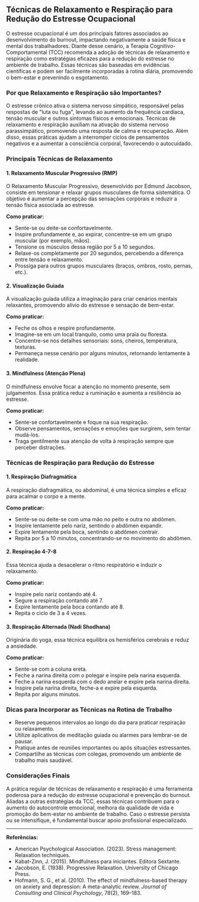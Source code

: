 
## Técnicas de Relaxamento e Respiração para Redução do Estresse Ocupacional

O estresse ocupacional é um dos principais fatores associados ao desenvolvimento do burnout, impactando negativamente a saúde física e mental dos trabalhadores. Diante desse cenário, a Terapia Cognitivo-Comportamental (TCC) recomenda a adoção de técnicas de relaxamento e respiração como estratégias eficazes para a redução do estresse no ambiente de trabalho. Essas técnicas são baseadas em evidências científicas e podem ser facilmente incorporadas à rotina diária, promovendo o bem-estar e prevenindo o esgotamento.

### Por que Relaxamento e Respiração são Importantes?

O estresse crônico ativa o sistema nervoso simpático, responsável pelas respostas de "luta ou fuga", levando ao aumento da frequência cardíaca, tensão muscular e outros sintomas físicos e emocionais. Técnicas de relaxamento e respiração auxiliam na ativação do sistema nervoso parassimpático, promovendo uma resposta de calma e recuperação. Além disso, essas práticas ajudam a interromper ciclos de pensamentos negativos e a aumentar a consciência corporal, favorecendo o autocuidado.

### Principais Técnicas de Relaxamento

#### 1. Relaxamento Muscular Progressivo (RMP)

O Relaxamento Muscular Progressivo, desenvolvido por Edmund Jacobson, consiste em tensionar e relaxar grupos musculares de forma sistemática. O objetivo é aumentar a percepção das sensações corporais e reduzir a tensão física associada ao estresse.

**Como praticar:**
- Sente-se ou deite-se confortavelmente.
- Inspire profundamente e, ao expirar, concentre-se em um grupo muscular (por exemplo, mãos).
- Tensione os músculos dessa região por 5 a 10 segundos.
- Relaxe-os completamente por 20 segundos, percebendo a diferença entre tensão e relaxamento.
- Prossiga para outros grupos musculares (braços, ombros, rosto, pernas, etc.).

#### 2. Visualização Guiada

A visualização guiada utiliza a imaginação para criar cenários mentais relaxantes, promovendo alívio do estresse e sensação de bem-estar.

**Como praticar:**
- Feche os olhos e respire profundamente.
- Imagine-se em um local tranquilo, como uma praia ou floresta.
- Concentre-se nos detalhes sensoriais: sons, cheiros, temperatura, texturas.
- Permaneça nesse cenário por alguns minutos, retornando lentamente à realidade.

#### 3. Mindfulness (Atenção Plena)

O mindfulness envolve focar a atenção no momento presente, sem julgamentos. Essa prática reduz a ruminação e aumenta a resiliência ao estresse.

**Como praticar:**
- Sente-se confortavelmente e foque na sua respiração.
- Observe pensamentos, sensações e emoções que surgirem, sem tentar mudá-los.
- Traga gentilmente sua atenção de volta à respiração sempre que perceber distrações.

### Técnicas de Respiração para Redução do Estresse

#### 1. Respiração Diafragmática

A respiração diafragmática, ou abdominal, é uma técnica simples e eficaz para acalmar o corpo e a mente.

**Como praticar:**
- Sente-se ou deite-se com uma mão no peito e outra no abdômen.
- Inspire lentamente pelo nariz, sentindo o abdômen expandir.
- Expire lentamente pela boca, sentindo o abdômen contrair.
- Repita por 5 a 10 minutos, concentrando-se no movimento do abdômen.

#### 2. Respiração 4-7-8

Essa técnica ajuda a desacelerar o ritmo respiratório e induzir o relaxamento.

**Como praticar:**
- Inspire pelo nariz contando até 4.
- Segure a respiração contando até 7.
- Expire lentamente pela boca contando até 8.
- Repita o ciclo de 3 a 4 vezes.

#### 3. Respiração Alternada (Nadi Shodhana)

Originária do yoga, essa técnica equilibra os hemisférios cerebrais e reduz a ansiedade.

**Como praticar:**
- Sente-se com a coluna ereta.
- Feche a narina direita com o polegar e inspire pela narina esquerda.
- Feche a narina esquerda com o dedo anelar e expire pela narina direita.
- Inspire pela narina direita, feche-a e expire pela esquerda.
- Repita por alguns minutos.

### Dicas para Incorporar as Técnicas na Rotina de Trabalho

- Reserve pequenos intervalos ao longo do dia para praticar respiração ou relaxamento.
- Utilize aplicativos de meditação guiada ou alarmes para lembrar-se de pausar.
- Pratique antes de reuniões importantes ou após situações estressantes.
- Compartilhe as técnicas com colegas, promovendo um ambiente de trabalho mais saudável.

### Considerações Finais

A prática regular de técnicas de relaxamento e respiração é uma ferramenta poderosa para a redução do estresse ocupacional e prevenção do burnout. Aliadas a outras estratégias da TCC, essas técnicas contribuem para o aumento do autocontrole emocional, melhora da qualidade de vida e promoção do bem-estar no ambiente de trabalho. Caso o estresse persista ou se intensifique, é fundamental buscar apoio profissional especializado.

---

**Referências:**

- American Psychological Association. (2023). Stress management: Relaxation techniques.
- Kabat-Zinn, J. (2015). Mindfulness para iniciantes. Editora Sextante.
- Jacobson, E. (1938). Progressive Relaxation. University of Chicago Press.
- Hofmann, S. G., et al. (2010). The effect of mindfulness-based therapy on anxiety and depression: A meta-analytic review. *Journal of Consulting and Clinical Psychology*, 78(2), 169–183.
```

